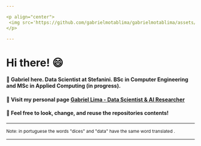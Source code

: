 ```yaml
---

<p align="center">
 <img src='https://github.com/gabrielmotablima/gabrielmotablima/assets/31813682/7b47c4f9-4ae0-4b49-b18d-7323decb6806'>  <!-- width='800'> -->
</p>

---
```


# Hi there! :smile:
#### :book: Gabriel here. Data Scientist at Stefanini. BSc in Computer Engineering and MSc in Applied Computing (in progress). 
#### :microscope: Visit my personal page <a href="https://gabrielmotablima.github.io/" target="_blank">Gabriel Lima - Data Scientist & AI Researcher</a>
#### :rocket:  Feel free to look, change, and reuse the repositories contents! 

---

<sub>Note: in portuguese the words "dices" and "data" have the same word translated .</sub>

---
